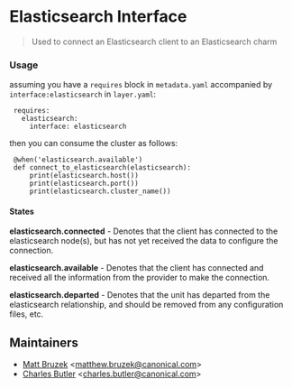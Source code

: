# Elasticsearch Interface

> Used to connect an Elasticsearch client to an Elasticsearch charm

### Usage

assuming you have a `requires` block in `metadata.yaml` accompanied by `interface:elasticsearch` in `layer.yaml`:

     requires:
       elasticsearch:
         interface: elasticsearch

then you can consume the cluster as follows:

     @when('elasticsearch.available')
     def connect_to_elasticsearch(elasticsearch):
         print(elasticsearch.host())
         print(elasticsearch.port())
         print(elasticsearch.cluster_name())


#### States

**elasticsearch.connected** - Denotes that the client has connected to the
elasticsearch node(s), but has not yet received the data to configure the
connection.

**elasticsearch.available** - Denotes that the client has connected and received
all the information from the provider to make the connection.

**elasticsearch.departed** - Denotes that the unit has departed from the elasticsearch
relationship, and should be removed from any configuration files, etc.

## Maintainers
 
 - [Matt Bruzek](mailto:matthew.bruzek@canonical.com) &lt;matthew.bruzek@canonical.com&gt;
 - [Charles Butler](mailto:charles.butler@canonical.com) &lt;charles.butler@canonical.com&gt;
